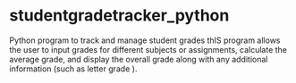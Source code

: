 # studentgradetracker_python
 Python program to track and manage student grades thIS program allows the user to input grades for different subjects or assignments, calculate the average grade, and display the overall grade along with any additional information (such as letter grade ).
